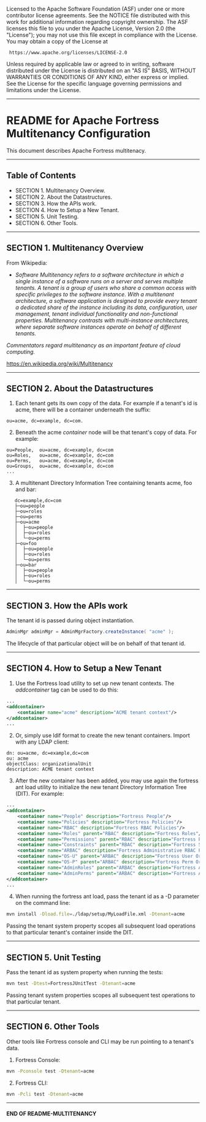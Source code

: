    Licensed to the Apache Software Foundation (ASF) under one
   or more contributor license agreements.  See the NOTICE file
   distributed with this work for additional information
   regarding copyright ownership.  The ASF licenses this file
   to you under the Apache License, Version 2.0 (the
   "License"); you may not use this file except in compliance
   with the License.  You may obtain a copy of the License at

     https://www.apache.org/licenses/LICENSE-2.0

   Unless required by applicable law or agreed to in writing,
   software distributed under the License is distributed on an
   "AS IS" BASIS, WITHOUT WARRANTIES OR CONDITIONS OF ANY
   KIND, either express or implied.  See the License for the
   specific language governing permissions and limitations
   under the License.

-------------------------------------------------------------------------------
# README for Apache Fortress Multitenancy Configuration

This document describes Apache Fortress multitenacy.

-------------------------------------------------------------------------------
## Table of Contents

 * SECTION 1. Multitenancy Overview.
 * SECTION 2. About the Datastructures.
 * SECTION 3. How the APIs work.
 * SECTION 4. How to Setup a New Tenant.
 * SECTION 5. Unit Testing.
 * SECTION 6. Other Tools.

-------------------------------------------------------------------------------
## SECTION 1.  Multitenancy Overview

From Wikipedia:
* *Software Multitenancy refers to a software architecture in which a single instance of a software runs on a server and serves multiple tenants. A tenant is a group of users who share a common access with specific privileges to the software instance. With a multitenant architecture, a software application is designed to provide every tenant a dedicated share of the instance including its data, configuration, user management, tenant individual functionality and non-functional properties. Multitenancy contrasts with multi-instance architectures, where separate software instances operate on behalf of different tenants.*

 *Commentators regard multitenancy as an important feature of cloud computing.*

 https://en.wikipedia.org/wiki/Multitenancy
 
-------------------------------------------------------------------------------
## SECTION 2.  About the Datastructures

1. Each tenant gets its own copy of the data.  For example if a tenant's id is acme, there will be a container underneath the suffix:

```
ou=acme, dc=example, dc=com.
```

2. Beneath the acme *container* node will be that tenant's copy of data.  For example:

```
ou=People,  ou=acme, dc=example, dc=com
ou=Roles,   ou=acme, dc=example, dc=com
ou=Perms,   ou=acme, dc=example, dc=com
ou=Groups,  ou=acme, dc=example, dc=com
...
```

3. A multitenant Directory Information Tree containing tenants acme, foo and bar:

```
   dc=example,dc=com
   ├─ou=people
   ├─ou=roles
   ├─ou=perms
   ├─ou=acme
   │  ├─ou=people
   │  ├─ou=roles
   │  └─ou=perms
   ├─ou=foo
   │  ├─ou=people
   │  ├─ou=roles
   │  └─ou=perms
   ├─ou=bar
   │  ├─ou=people
   │  ├─ou=roles
   │  └─ou=perms
```
-------------------------------------------------------------------------------
## SECTION 3.  How the APIs work

The tenant id is passed during object instantiation.

```java
AdminMgr adminMgr = AdminMgrFactory.createInstance( "acme" );
```

 The lifecycle of that particular object will be on behalf of that tenant id.

-------------------------------------------------------------------------------
## SECTION 4.  How to Setup a New Tenant

1. Use the Fortress load utility to set up new tenant contexts.  The *addcontainer* tag can be used to do this:

```xml
...
<addcontainer>
    <container name="acme" description="ACME tenant context"/>
</addcontainer>
...
```

2. Or, simply use ldif format to create the new tenant containers.  Import with any LDAP client:
```
dn: ou=acme, dc=example,dc=com
ou: acme
objectClass: organizationalUnit
description: ACME tenant context
```

3. After the new container has been added, you may use again the fortress ant load utility to initialize the new tenant Directory Information Tree (DIT).  For example:

```xml
...
<addcontainer>
    <container name="People" description="Fortress People"/>
    <container name="Policies" description="Fortress Policies"/>
    <container name="RBAC" description="Fortress RBAC Policies"/>
    <container name="Roles" parent="RBAC" description="Fortress Roles"/>
    <container name="Permissions" parent="RBAC" description="Fortress Permissions"/>
    <container name="Constraints" parent="RBAC" description="Fortress Separation of Duty Constraints"/>
    <container name="ARBAC" description="Fortress Administrative RBAC Policies"/>
    <container name="OS-U" parent="ARBAC" description="Fortress User Organizational Units"/>
    <container name="OS-P" parent="ARBAC" description="Fortress Perm Organizational Units"/>
    <container name="AdminRoles" parent="ARBAC" description="Fortress AdminRoles"/>
    <container name="AdminPerms" parent="ARBAC" description="Fortress Admin Permissions"/>
</addcontainer>
...
```

4. When running the fortress ant load, pass the tenant id as a -D parameter on the command line:
```bash
mvn install -Dload.file=./ldap/setup/MyLoadFile.xml -Dtenant=acme
```

 Passing the tenant system property scopes all subsequent load operations to that particular tenant's container inside the DIT.

___________________________________________________________________________________
## SECTION 5.  Unit Testing

Pass the tenant id as system property when running the tests:

```bash
mvn test -Dtest=FortressJUnitTest -Dtenant=acme
```

 Passing tenant system properties scopes all subsequent test operations to that particular tenant.

___________________________________________________________________________________
## SECTION 6.  Other Tools

Other tools like Fortress console and CLI may be run pointing to a tenant's data.

1. Fortress Console:

```bash
mvn -Pconsole test -Dtenant=acme
```

2. Fortress CLI:

```bash
mvn -Pcli test -Dtenant=acme
```

___________________________________________________________________________________
#### END OF README-MULTITENANCY
